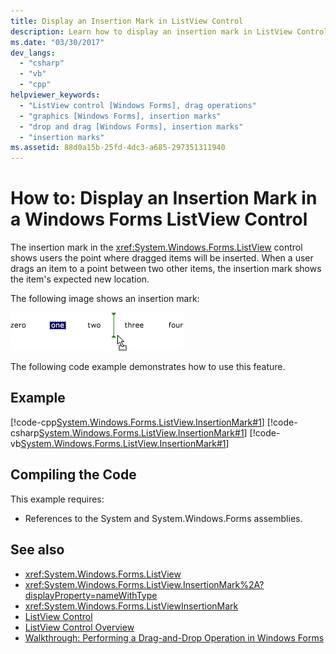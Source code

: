 ```yaml
---
title: Display an Insertion Mark in ListView Control
description: Learn how to display an insertion mark in ListView Control to show users the point where dragged items are inserted.
ms.date: "03/30/2017"
dev_langs: 
  - "csharp"
  - "vb"
  - "cpp"
helpviewer_keywords: 
  - "ListView control [Windows Forms], drag operations"
  - "graphics [Windows Forms], insertion marks"
  - "drop and drag [Windows Forms], insertion marks"
  - "insertion marks"
ms.assetid: 88d0a15b-25fd-4dc3-a685-297351311940
---
```

# How to: Display an Insertion Mark in a Windows Forms ListView Control

The insertion mark in the <xref:System.Windows.Forms.ListView> control shows users the point where dragged items will be inserted. When a user drags an item to a point between two other items, the insertion mark shows the item's expected new location.  
  
 The following image shows an insertion mark:  
  
 ![Screenshot that shows a ListView insertion mark.](./media/how-to-display-an-insertion-mark-in-a-windows-forms-listview-control/listview-insertion-mark.gif "ListViewInsertion")  
  
 The following code example demonstrates how to use this feature.  
  
## Example  

 [!code-cpp[System.Windows.Forms.ListView.InsertionMark#1](~/samples/snippets/cpp/VS_Snippets_Winforms/System.Windows.Forms.ListView.InsertionMark/CPP/listviewinsertionmarkexample.cpp#1)]
 [!code-csharp[System.Windows.Forms.ListView.InsertionMark#1](~/samples/snippets/csharp/VS_Snippets_Winforms/System.Windows.Forms.ListView.InsertionMark/CS/listviewinsertionmarkexample.cs#1)]
 [!code-vb[System.Windows.Forms.ListView.InsertionMark#1](~/samples/snippets/visualbasic/VS_Snippets_Winforms/System.Windows.Forms.ListView.InsertionMark/VB/listviewinsertionmarkexample.vb#1)]  
  
## Compiling the Code  

 This example requires:  
  
- References to the System and System.Windows.Forms assemblies.  
  
## See also

- <xref:System.Windows.Forms.ListView>
- <xref:System.Windows.Forms.ListView.InsertionMark%2A?displayProperty=nameWithType>
- <xref:System.Windows.Forms.ListViewInsertionMark>
- [ListView Control](listview-control-windows-forms.md)
- [ListView Control Overview](listview-control-overview-windows-forms.md)
- [Walkthrough: Performing a Drag-and-Drop Operation in Windows Forms](../advanced/walkthrough-performing-a-drag-and-drop-operation-in-windows-forms.md)
